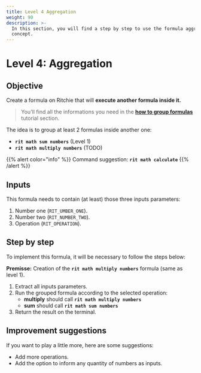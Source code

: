 ```yaml
---
title: Level 4 Aggregation
weight: 90
description: >-
  In this section, you will find a step by step to use the formula aggregation
  concept.
---
```


# Level 4: Aggregation

## Objective

Create a formula on Ritchie that will **execute another formula inside it.**

> You'll find all the informations you need in the [**how to group formulas**](/docs-ritchie/tutorials/formulas/how-to-group-formulas/) tutorial section.

  
The idea is to group at least 2 formulas inside another one: 

* **`rit math sum numbers`** \(Level 1\)
* **`rit math multiply numbers`** \(TODO\)

{{% alert color="info" %}}
Command suggestion: **`rit math calculate`**
{{% /alert %}}

## Inputs

This formula needs to contain \(at least\) those three inputs parameters:

1. Number one \(`RIT_UMBER_ONE`\). 
2. Number two \(`RIT_NUMBER_TWO`\). 
3. Operation \(`RIT_OPERATION`\).

## Step by step

To implement this formula, it will be necessary to follow the steps below:

**Premisse:** Creation of the **`rit math multiply numbers`** formula \(same as level 1\).

1. Extract all inputs parameters. 
2. Run the grouped formula according to the selected operation:
   * **multiply** should call **`rit math multiply numbers`**
   * **sum** should call **`rit math sum numbers`**
3. Return the result on the terminal.

## Improvement suggestions

 If you want to play a little more, here are some suggestions:

* Add more operations. 
* Add the option to inform any quantity of numbers as inputs.
